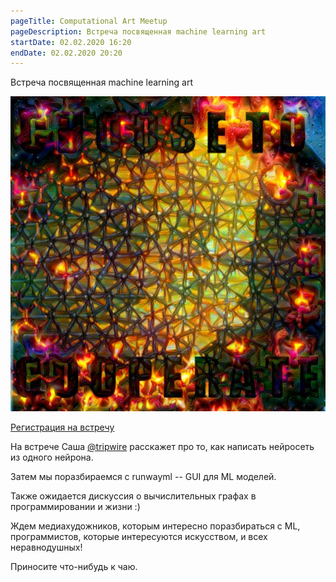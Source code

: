 ```yaml
---
pageTitle: Computational Art Meetup
pageDescription: Встреча посвященная machine learning art
startDate: 02.02.2020 16:20
endDate: 02.02.2020 20:20
---
```


Встреча посвященная machine learning art

![come and see](./assets/mlart_promo.jpg "promo")

[Регистрация на встречу](https://forms.gle/TcVBv9JeCShrgzMt8)

На встрече Саша [@tripwire](tg://resolve/?domain=tripwire) расскажет про то, как написать нейросеть из одного нейрона.

Затем мы поразбираемся с runwayml -- GUI для ML моделей.

Также ожидается дискуссия о вычислительных графах в программировании и жизни :)

Ждем медиахудожников, которым интересно поразбираться с ML, программистов, которые интересуются искусством, и всех неравнодушных!

Приносите что-нибудь к чаю.
